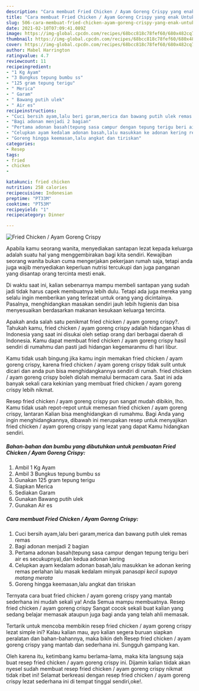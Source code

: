 ```yaml
---
description: "Cara membuat Fried Chicken / Ayam Goreng Crispy yang enak Untuk Jualan"
title: "Cara membuat Fried Chicken / Ayam Goreng Crispy yang enak Untuk Jualan"
slug: 506-cara-membuat-fried-chicken-ayam-goreng-crispy-yang-enak-untuk-jualan
date: 2021-02-10T07:09:41.089Z
image: https://img-global.cpcdn.com/recipes/68bcc818c78fef60/680x482cq70/fried-chicken-ayam-goreng-crispy-foto-resep-utama.jpg
thumbnail: https://img-global.cpcdn.com/recipes/68bcc818c78fef60/680x482cq70/fried-chicken-ayam-goreng-crispy-foto-resep-utama.jpg
cover: https://img-global.cpcdn.com/recipes/68bcc818c78fef60/680x482cq70/fried-chicken-ayam-goreng-crispy-foto-resep-utama.jpg
author: Mabel Harrington
ratingvalue: 4.7
reviewcount: 11
recipeingredient:
- "1 Kg Ayam"
- "3 Bungkus tepung bumbu ss"
- "125 gram tepung terigu"
- " Merica"
- " Garam"
- " Bawang putih ulek"
- " Air es"
recipeinstructions:
- "Cuci bersih ayam,lalu beri garam,merica dan bawang putih ulek remas remas"
- "Bagi adonan menjadi 2 bagian"
- "Pertama adonan basah(tepung sasa campur dengan tepung terigu beri air es secukupnya),dan kedua adonan kering"
- "Celupkan ayam kedalam adonan basah,lalu masukkan ke adonan kering remas perlahan lalu masak kedalam minyak panas*api kecil supaya matang merata*"
- "Goreng hingga keemasan,lalu angkat dan tiriskan"
categories:
- Resep
tags:
- fried
- chicken
- 

katakunci: fried chicken  
nutrition: 258 calories
recipecuisine: Indonesian
preptime: "PT33M"
cooktime: "PT53M"
recipeyield: "1"
recipecategory: Dinner

---
```



![Fried Chicken / Ayam Goreng Crispy](https://img-global.cpcdn.com/recipes/68bcc818c78fef60/680x482cq70/fried-chicken-ayam-goreng-crispy-foto-resep-utama.jpg)

Apabila kamu seorang wanita, menyediakan santapan lezat kepada keluarga adalah suatu hal yang menggembirakan bagi kita sendiri. Kewajiban seorang  wanita bukan cuma mengerjakan pekerjaan rumah saja, tetapi anda juga wajib menyediakan keperluan nutrisi tercukupi dan juga panganan yang disantap orang tercinta mesti enak.

Di waktu  saat ini, kalian sebenarnya mampu membeli santapan yang sudah jadi tidak harus capek membuatnya lebih dulu. Tetapi ada juga mereka yang selalu ingin memberikan yang terlezat untuk orang yang dicintainya. Pasalnya, menghidangkan masakan sendiri jauh lebih higienis dan bisa menyesuaikan berdasarkan makanan kesukaan keluarga tercinta. 



Apakah anda salah satu penikmat fried chicken / ayam goreng crispy?. Tahukah kamu, fried chicken / ayam goreng crispy adalah hidangan khas di Indonesia yang saat ini disukai oleh setiap orang dari berbagai daerah di Indonesia. Kamu dapat membuat fried chicken / ayam goreng crispy hasil sendiri di rumahmu dan pasti jadi hidangan kegemaranmu di hari libur.

Kamu tidak usah bingung jika kamu ingin memakan fried chicken / ayam goreng crispy, karena fried chicken / ayam goreng crispy tidak sulit untuk dicari dan anda pun bisa menghidangkannya sendiri di rumah. fried chicken / ayam goreng crispy boleh diolah memalui bermacam cara. Saat ini ada banyak sekali cara kekinian yang membuat fried chicken / ayam goreng crispy lebih nikmat.

Resep fried chicken / ayam goreng crispy pun sangat mudah dibikin, lho. Kamu tidak usah repot-repot untuk memesan fried chicken / ayam goreng crispy, lantaran Kalian bisa menghidangkan di rumahmu. Bagi Anda yang ingin menghidangkannya, dibawah ini merupakan resep untuk menyajikan fried chicken / ayam goreng crispy yang lezat yang dapat Kamu hidangkan sendiri.

<!--inarticleads1-->

##### Bahan-bahan dan bumbu yang dibutuhkan untuk pembuatan Fried Chicken / Ayam Goreng Crispy:

1. Ambil 1 Kg Ayam
1. Ambil 3 Bungkus tepung bumbu s*s*
1. Gunakan 125 gram tepung terigu
1. Siapkan  Merica
1. Sediakan  Garam
1. Gunakan  Bawang putih ulek
1. Gunakan  Air es




<!--inarticleads2-->

##### Cara membuat Fried Chicken / Ayam Goreng Crispy:

1. Cuci bersih ayam,lalu beri garam,merica dan bawang putih ulek remas remas
1. Bagi adonan menjadi 2 bagian
1. Pertama adonan basah(tepung sasa campur dengan tepung terigu beri air es secukupnya),dan kedua adonan kering
1. Celupkan ayam kedalam adonan basah,lalu masukkan ke adonan kering remas perlahan lalu masak kedalam minyak panas*api kecil supaya matang merata*
1. Goreng hingga keemasan,lalu angkat dan tiriskan




Ternyata cara buat fried chicken / ayam goreng crispy yang mantab sederhana ini mudah sekali ya! Anda Semua mampu membuatnya. Resep fried chicken / ayam goreng crispy Sangat cocok sekali buat kalian yang sedang belajar memasak ataupun juga bagi anda yang telah ahli memasak.

Tertarik untuk mencoba membikin resep fried chicken / ayam goreng crispy lezat simple ini? Kalau kalian mau, ayo kalian segera buruan siapkan peralatan dan bahan-bahannya, maka bikin deh Resep fried chicken / ayam goreng crispy yang mantab dan sederhana ini. Sungguh gampang kan. 

Oleh karena itu, ketimbang kamu berlama-lama, maka kita langsung saja buat resep fried chicken / ayam goreng crispy ini. Dijamin kalian tiidak akan nyesel sudah membuat resep fried chicken / ayam goreng crispy nikmat tidak ribet ini! Selamat berkreasi dengan resep fried chicken / ayam goreng crispy lezat sederhana ini di tempat tinggal sendiri,oke!.

